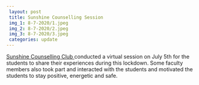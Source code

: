 ```yaml
---
 layout: post	
 title: Sunshine Counselling Session
 img_1: 8-7-2020/1.jpeg
 img_2: 8-7-2020/2.jpeg
 img_3: 8-7-2020/3.jpeg
 categories: update
---
```


<a href="http://sunshine.iith.ac.in/" target="_blank">Sunshine Counselling Club </a>conducted a virtual session on July 5th for the students to share their experiences during this lockdown. Some faculty members also took part and interacted with the students and motivated the students to stay positive, energetic and safe.
